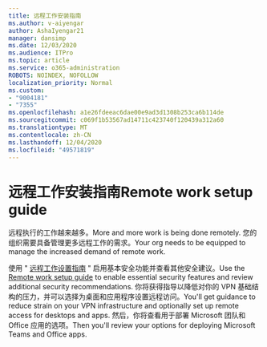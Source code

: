 ```yaml
---
title: 远程工作安装指南
ms.author: v-aiyengar
author: AshaIyengar21
manager: dansimp
ms.date: 12/03/2020
ms.audience: ITPro
ms.topic: article
ms.service: o365-administration
ROBOTS: NOINDEX, NOFOLLOW
localization_priority: Normal
ms.custom:
- "9004181"
- "7355"
ms.openlocfilehash: a1e26fdeeac6dae00e9ad3d1308b253ca6b114de
ms.sourcegitcommit: c069f1b53567ad14711c423740f120439a312a60
ms.translationtype: MT
ms.contentlocale: zh-CN
ms.lasthandoff: 12/04/2020
ms.locfileid: "49571819"
---
```

# <a name="remote-work-setup-guide"></a><span data-ttu-id="27f39-102">远程工作安装指南</span><span class="sxs-lookup"><span data-stu-id="27f39-102">Remote work setup guide</span></span>

<span data-ttu-id="27f39-103">远程执行的工作越来越多。</span><span class="sxs-lookup"><span data-stu-id="27f39-103">More and more work is being done remotely.</span></span> <span data-ttu-id="27f39-104">您的组织需要具备管理更多远程工作的需求。</span><span class="sxs-lookup"><span data-stu-id="27f39-104">Your org needs to be equipped to manage the increased demand of remote work.</span></span>

<span data-ttu-id="27f39-105">使用 " [远程工作设置指南](https://go.microsoft.com/fwlink/?linkid=2142062) " 启用基本安全功能并查看其他安全建议。</span><span class="sxs-lookup"><span data-stu-id="27f39-105">Use the [Remote work setup guide](https://go.microsoft.com/fwlink/?linkid=2142062) to enable essential security features and review additional security recommendations.</span></span> <span data-ttu-id="27f39-106">你将获得指导以降低对你的 VPN 基础结构的压力，并可以选择为桌面和应用程序设置远程访问。</span><span class="sxs-lookup"><span data-stu-id="27f39-106">You'll get guidance to reduce strain on your VPN infrastructure and optionally set up remote access for desktops and apps.</span></span> <span data-ttu-id="27f39-107">然后，你将查看用于部署 Microsoft 团队和 Office 应用的选项。</span><span class="sxs-lookup"><span data-stu-id="27f39-107">Then you'll review your options for deploying ‎Microsoft Teams‎ and ‎Office‎ apps.</span></span>

